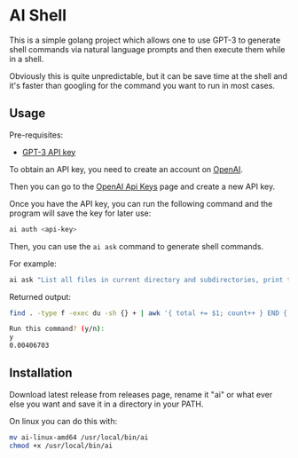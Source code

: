 # AI Shell

This is a simple golang project which allows one to use GPT-3 to generate shell commands via natural language prompts and then execute them while in a shell.

Obviously this is quite unpredictable, but it can be save time at the shell and it's faster than googling for the command you want to run in most cases.

## Usage

Pre-requisites:

-   [GPT-3 API key](https://beta.openai.com/)

To obtain an API key, you need to create an account on [OpenAI](https://beta.openai.com/).

Then you can go to the [OpenAI Api Keys](https://beta.openai.com/account/api-keys) page and create a new API key.

Once you have the API key, you can run the following command and the program will save the key for later use:

```bash
ai auth <api-key>
```

Then, you can use the `ai ask` command to generate shell commands.

For example:

```bash
ai ask "List all files in current directory and subdirectories, print total average of their size in Mb"
```

Returned output:
    
```bash
find . -type f -exec du -sh {} + | awk '{ total += $1; count++ } END { print total/count/1024 }'

Run this command? (y/n): 
y
0.00406703
```

## Installation

Download latest release from releases page, rename it "ai" or what ever else you want and save it in a directory in your PATH.

On linux you can do this with:

```bash
mv ai-linux-amd64 /usr/local/bin/ai
chmod +x /usr/local/bin/ai
```